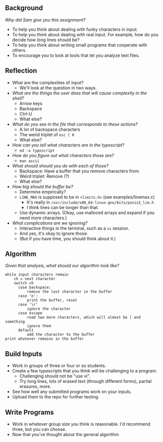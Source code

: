 Background
----------

*Why did Sam give you this assignment?*

* To help you think about dealing with funky characters in input.
* To help you think about dealing with real input.  For example,
  how do you decide how long lines should be?
* To help you think about writing small programs that cooperate with
  others.
* To encourage you to look at tools that let you analyze text files.

Reflection
----------

* What are the complexities of input?
    * We'll look at the question in two ways.
* *What are the things the user does that will cause complexity in the shell?*
    * Arrow keys
    * Backspace
    * Ctrl-U
    * What else?
* *What do you see in the file that corresponds to these actions?*
    * A lot of backspace characters
    * The weird triplet of `esc [ K`
    * What else?
* *How can you tell what characters are in the typescript?*
    * `od -a typescript`
* *How do you figure out what characters those are?*
    * `man ascii`
* *What should should you do with each of those?*
    * Backspace: Have a buffer that you remove characters from.
    * Weird triplet: Remove (?)
    * What else?
* *How big should the buffer be?*
    * Determine empirically?
    * `LINE_MAX` is supposed to be in `<limits.h>` (see examples/linemax.c)
        * It's really in `/usr/include/x86_64-linux-gnu/bits/posix2_lim.h`
        * I think lines can be longer than that.
    * Use dynamic arrays.  (Okay, use malloced arrays and expand if you
      need more characters.)
* *What complications are we ignoring?*
    * Interactive things in the terminal, such as a `vi` session.
    * And yes, it's okay to ignore those.
    * (But if you have time, you should think about it.)

Algorithm
---------

*Given that analysis, what should our algorithm look like?*

    while input characters remain
        ch = next character
        switch ch
          case backspace:
              remove the last character in the buffer
          case 'n':
              print the buffer, reset
          case '\r'
              ignore the character
          case escape
              read two more characters, which will almost be [ and something
              ignore them
          default
              add the character to the buffer
    print whatever remains in the buffer

Build Inputs
------------

* Work in groups of three or four or so students.
* Create a few typescripts that you think will be challenging to 
  a program.
    * Challenging should not be "use vi".
    * Try long lines, lots of erased text (through different forms),
      partial erasures, more.
* See how well any submitted programs work on your inputs.
* Upload them to the repo for further testing.

Write Programs
--------------

* Work in whatever group size you think is reasonable.  I'd recommend
  three, but you can choose.
* Now that you've thought about the general algorithm
